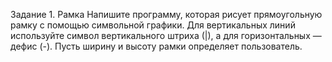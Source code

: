 Задание 1. Рамка
Напишите программу, которая рисует прямоугольную рамку с помощью
символьной графики. Для вертикальных линий используйте символ
вертикального штриха (|), а для горизонтальных — дефис (-). Пусть ширину и
высоту рамки определяет пользователь.
